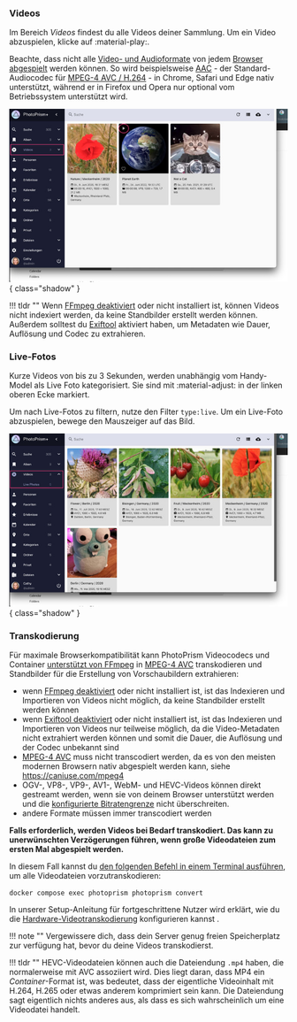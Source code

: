 ### Videos ###
Im Bereich *Videos* findest du alle Videos deiner Sammlung. Um ein Video abzuspielen, klicke auf :material-play:.

Beachte, dass nicht alle [Video- und Audioformate](https://caniuse.com/?search=video%20format) von jedem [Browser abgespielt](https://docs.photoprism.app/getting-started/troubleshooting/browsers/) werden können. 
So wird beispielsweise [AAC](https://caniuse.com/aac) - der Standard-Audiocodec für [MPEG-4 AVC / H.264](https://caniuse.com/mpeg4) - in Chrome, Safari und Edge nativ unterstützt, 
während er in Firefox und Opera nur optional vom Betriebssystem unterstützt wird.

![Screenshot](img/videos-german.jpg){ class="shadow" }

!!! tldr ""
    Wenn [FFmpeg deaktiviert](../settings/advanced.md#ffmpeg-deaktivieren) oder nicht installiert ist, können Videos nicht indexiert werden, da keine Standbilder erstellt werden können.
    Außerdem solltest du [Exiftool](../settings/advanced.md#exiftool-deaktivieren) aktiviert haben, um Metadaten wie Dauer, Auflösung und Codec zu extrahieren.

### Live-Fotos ###
Kurze Videos von bis zu 3 Sekunden, werden unabhängig vom Handy-Model als Live Foto kategorisiert.
Sie sind mit :material-adjust: in der linken oberen Ecke markiert.

Um nach Live-Fotos zu filtern, nutze den Filter `type:live`. Um ein Live-Foto abzuspielen, bewege den Mauszeiger auf das Bild.

![Screenshot](img/live-photo-german.jpg){ class="shadow" }

### Transkodierung ###

Für maximale Browserkompatibilität kann PhotoPrism Videocodecs und Container [unterstützt von FFmpeg](https://www.ffmpeg.org/documentation.html) in [MPEG-4 AVC](https://en.wikipedia.org/wiki/MPEG-4) transkodieren und Standbilder für die Erstellung von Vorschaubildern extrahieren:

- wenn [FFmpeg deaktiviert](../settings/advanced.md#ffmpeg-deaktivieren) oder nicht installiert ist, ist das Indexieren und Importieren von Videos nicht möglich, da keine Standbilder erstellt werden können
- wenn [Exiftool deaktiviert](../settings/advanced.md#exiftool-deaktivieren) oder nicht installiert ist, ist das Indexieren und Importieren von Videos nur teilweise möglich, da die Video-Metadaten nicht extrahiert werden können und somit die Dauer, die Auflösung und der Codec unbekannt sind
- [MPEG-4 AVC](https://en.wikipedia.org/wiki/MPEG-4) muss nicht transcodiert werden, da es von den meisten modernen Browsern nativ abgespielt werden kann, siehe https://caniuse.com/mpeg4
- OGV-, VP8-, VP9-, AV1-, WebM- und HEVC-Videos können direkt gestreamt werden, wenn sie von deinem Browser unterstützt werden und die [konfigurierte Bitratengrenze](https://docs.photoprism.app/getting-started/advanced/transcoding/#bitrate-limiting) nicht überschreiten.
- andere Formate müssen immer transcodiert werden


**Falls erforderlich, werden Videos bei Bedarf transkodiert. Das kann zu unerwünschten Verzögerungen führen, wenn große Videodateien zum ersten Mal abgespielt werden.**

In diesem Fall kannst du [den folgenden Befehl in einem Terminal ausführen](https://docs.photoprism.app/getting-started/docker-compose/#command-line-interface), um alle Videodateien vorzutranskodieren:

```
docker compose exec photoprism photoprism convert
```

In unserer Setup-Anleitung für fortgeschrittene Nutzer wird erklärt, wie du die [Hardware-Videotranskodierung](https://docs.photoprism.app/getting-started/advanced/transcoding/) konfigurieren kannst .

!!! note ""
    Vergewissere dich, dass dein Server genug freien Speicherplatz zur verfügung hat, bevor du deine Videos transkodierst. 

!!! tldr ""
    HEVC-Videodateien können auch die Dateiendung `.mp4` haben, die normalerweise mit AVC assoziiert wird. Dies liegt daran, dass MP4 ein
    *Container*-Format ist, was bedeutet, dass der eigentliche Videoinhalt mit H.264, H.265 oder etwas anderem komprimiert sein kann.
    Die Dateiendung sagt eigentlich nichts anderes aus, als dass es sich wahrscheinlich um eine Videodatei handelt.